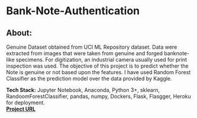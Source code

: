 # Bank-Note-Authentication
## About:
  <p>
    Genuine Dataset obtained from UCI ML Repository dataset. Data were extracted from images that were taken from genuine and forged banknote-like specimens. For digitization, an     industrial camera usually used for print inspection was used. 
    The objective of this project is to predict whether the Note is genuine or not based upon the features. I have used Random Forest Classifier as the prediction model over the data provided by Kaggle.
    </p>
    <p>
  <b>Tech Stack:</b> Jupyter Notebook, Anaconda, Python 3+, sklearn, RandoomForestClassifier, pandas, numpy, Dockers, Flask, Flasgger, Heroku for deployment.
  <br/>

   <span class="right">
   <a href="https://banknoteauthentication-api.herokuapp.com/apidocs/ ">
  <b>Project URL</b>
     </span>
    </a>

   </p>
